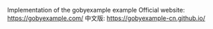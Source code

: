 Implementation of the gobyexample example
Official website: https://gobyexample.com/
中文版: https://gobyexample-cn.github.io/